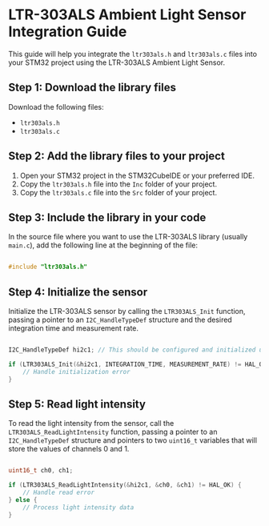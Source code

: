 # LTR-303ALS Ambient Light Sensor Integration Guide

This guide will help you integrate the `ltr303als.h` and `ltr303als.c` files into your STM32 project using the LTR-303ALS Ambient Light Sensor.

## Step 1: Download the library files

Download the following files:

- `ltr303als.h`
- `ltr303als.c`

## Step 2: Add the library files to your project

1. Open your STM32 project in the STM32CubeIDE or your preferred IDE.
2. Copy the `ltr303als.h` file into the `Inc` folder of your project.
3. Copy the `ltr303als.c` file into the `Src` folder of your project.

## Step 3: Include the library in your code

In the source file where you want to use the LTR-303ALS library (usually `main.c`), add the following line at the beginning of the file:

```c

#include "ltr303als.h"
```

## Step 4: Initialize the sensor

Initialize the LTR-303ALS sensor by calling the `LTR303ALS_Init` function, passing a pointer to an `I2C_HandleTypeDef` structure and the desired integration time and measurement rate.

```c

I2C_HandleTypeDef hi2c1; // This should be configured and initialized using HAL

if (LTR303ALS_Init(&hi2c1, INTEGRATION_TIME, MEASUREMENT_RATE) != HAL_OK) {
    // Handle initialization error
}
```

## Step 5: Read light intensity

To read the light intensity from the sensor, call the `LTR303ALS_ReadLightIntensity` function, passing a pointer to an `I2C_HandleTypeDef` structure and pointers to two `uint16_t` variables that will store the values of channels 0 and 1.

```c

uint16_t ch0, ch1;

if (LTR303ALS_ReadLightIntensity(&hi2c1, &ch0, &ch1) != HAL_OK) {
    // Handle read error
} else {
    // Process light intensity data
}
```
